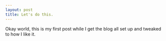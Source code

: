 ```yaml
---
layout: post
title: Let's do this.
---
```


Okay world, this is my first post while I get the blog all set up and tweaked to how I like it.